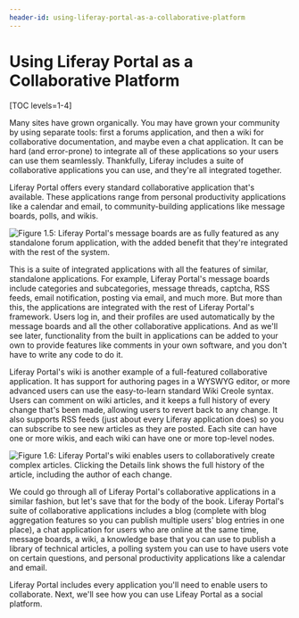 ```yaml
---
header-id: using-liferay-portal-as-a-collaborative-platform
---
```


# Using Liferay Portal as a Collaborative Platform

[TOC levels=1-4]

Many sites have grown organically. You may have grown your community by using
separate tools: first a forums application, and then a wiki for collaborative
documentation, and maybe even a chat application. It can be hard (and
error-prone) to integrate all of these applications so your users can use them
seamlessly. Thankfully, Liferay includes a suite of collaborative applications
you can use, and they're all integrated together.  

Liferay Portal offers every standard collaborative application that's available.
These applications range from personal productivity applications like a calendar
and email, to community-building applications like message boards, polls, and
wikis. 

![Figure 1.5: Liferay Portal's message boards are as fully featured as any
standalone forum application, with the added benefit that they're integrated
with the rest of the system.](../../images/01-message-boards.png)

This is a suite of integrated applications with all the features of similar,
standalone applications. For example, Liferay Portal's message boards include
categories and subcategories, message threads, captcha, RSS feeds, email
notification, posting via email, and much more. But more than this, the
applications are integrated with the rest of Liferay Portal's framework. Users
log in, and their profiles are used automatically by the message boards and all
the other collaborative applications. And as we'll see later, functionality from
the built in applications can be added to your own to provide features like
comments in your own software, and you don't have to write any code to do it. 

Liferay Portal's wiki is another example of a full-featured collaborative
application. It has support for authoring pages in a WYSWYG editor, or more
advanced users can use the easy-to-learn standard Wiki Creole syntax. Users can
comment on wiki articles, and it keeps a full history of every change that's
been made, allowing users to revert back to any change. It also supports RSS
feeds (just about every Liferay application does) so you can subscribe to see
new articles as they are posted. Each site can have one or more wikis, and each
wiki can have one or more top-level nodes. 

![Figure 1.6: Liferay Portal's wiki enables users to collaboratively create
complex articles. Clicking the *Details* link shows the full history of the
article, including the author of each change.](../../images/01-wiki-article.png)

We could go through all of Liferay Portal's collaborative applications in a
similar fashion, but let's save that for the body of the book. Liferay Portal's
suite of collaborative applications includes a blog (complete with blog
aggregation features so you can publish multiple users' blog entries in one
place), a chat application for users who are online at the same time, message
boards, a wiki, a knowledge base that you can use to publish a library of
technical articles, a polling system you can use to have users vote on certain
questions, and personal productivity applications like a calendar and email.

Liferay Portal includes every application you'll need to enable users to
collaborate. Next, we'll see how you can use Lifeay Portal as a social platform. 
